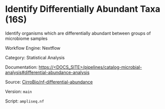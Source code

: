 # Identify Differentially Abundant Taxa (16S)

Identify organisms which are differentially abundant between groups of microbiome samples


Workflow Engine: Nextflow


Category: Statistical Analysis


Documentation: [https://<DOCS_SITE>/pipelines/catalog-microbial-analysis#differential-abundance-analysis](https://<DOCS_SITE>/pipelines/catalog-microbial-analysis#differential-abundance-analysis)


Source: [CirroBio/nf-differential-abundance](CirroBio/nf-differential-abundance)


Version: `main`


Script: `ampliseq.nf`
